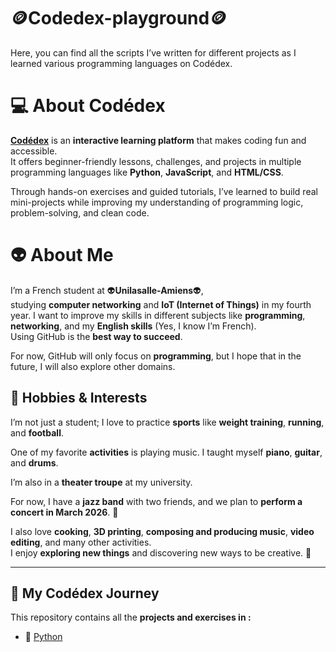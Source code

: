 # 🪙Codedex-playground🪙

Here, you can find all the scripts I’ve written for different projects as I learned various programming languages on Codédex.

# 💻 About Codédex

[**Codédex**](https://www.codedex.io/) is an **interactive learning platform** that makes coding fun and accessible.  
It offers beginner-friendly lessons, challenges, and projects in multiple programming languages like **Python**, **JavaScript**, and **HTML/CSS**.

Through hands-on exercises and guided tutorials, I’ve learned to build real mini-projects while improving my understanding of programming logic, problem-solving, and clean code.

# 👽 About Me

I’m a French student at 👽**Unilasalle-Amiens**👽,  
studying **computer networking** and **IoT (Internet of Things)** in my fourth year.
I want to improve my skills in different subjects like **programming**, **networking**, and my **English skills** (Yes, I know I’m French).  
Using GitHub is the **best way to succeed**.  

For now, GitHub will only focus on **programming**, but I hope that in the future, I will also explore other domains.

## 🎵 Hobbies & Interests

I’m not just a student; I love to practice **sports** like **weight training**, **running**, and **football**.  

One of my favorite **activities** is playing music. I taught myself **piano**, **guitar**, and **drums**.  

I’m also in a **theater troupe** at my university.  

For now, I have a **jazz band** with two friends, and we plan to **perform a concert in March 2026**. 🎷

I also love **cooking**, **3D printing**, **composing and producing music**, **video editing**, and many other activities.  
I enjoy **exploring new things** and discovering new ways to be creative. 🎨

---

## 🚀 My Codédex Journey

This repository contains all the **projects and exercises in :**
- 🐍 [Python](./python)
